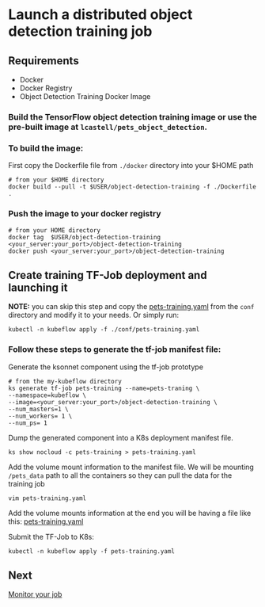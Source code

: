 # Launch a distributed object detection training job
## Requirements

 - Docker 
 - Docker Registry
 - Object Detection Training Docker Image

### Build the TensorFlow object detection training image or use the pre-built image at `lcastell/pets_object_detection`.
### To build the image:
First copy the Dockerfile file from `./docker` directory into your $HOME path
```
# from your $HOME directory
docker build --pull -t $USER/object-detection-training -f ./Dockerfile .
```

### Push the image to your docker registry
```
# from your HOME directory
docker tag  $USER/object-detection-training  <your_server:your_port>/object-detection-training
docker push <your_server:your_port>/object-detection-training
```

## Create  training TF-Job deployment and launching it
**NOTE:** you can skip this step and copy the [pets-training.yaml](./conf/pets-training.yaml) from the `conf` directory and modify it to your needs.
Or simply run:

```
kubectl -n kubeflow apply -f ./conf/pets-training.yaml
```

### Follow these steps to generate the tf-job manifest file:

Generate the ksonnet component using the tf-job prototype
```
# from the my-kubeflow directory
ks generate tf-job pets-training --name=pets-traning \
--namespace=kubeflow \
--image=<your_server:your_port>/object-detection-training \
--num_masters=1 \
--num_workers= 1 \
--num_ps= 1
```
Dump the generated component into a K8s deployment manifest file.
```
ks show nocloud -c pets-training > pets-training.yaml
``` 
Add the volume mount information to the manifest file. We will be mounting `/pets_data` path to all the containers so they can pull the data for the training job
```
vim pets-training.yaml
```
Add the volume mounts information at the end you will be having a file like this: 
[pets-training.yaml](./conf/pets-training.yaml)

Submit the TF-Job to K8s:
```
kubectl -n kubeflow apply -f pets-training.yaml
```

## Next
[Monitor your job](monitor_job.md)